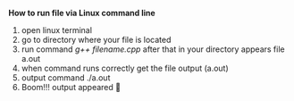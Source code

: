 **How to run file via Linux command line**

1. open linux terminal
2. go to directory where your file is located
3. run command *g++ filename.cpp* after that in your directory appears file a.out
4. when command runs correctly get the file output (a.out)
5. output command ./a.out
6. Boom!!! output appeared 🥇 
